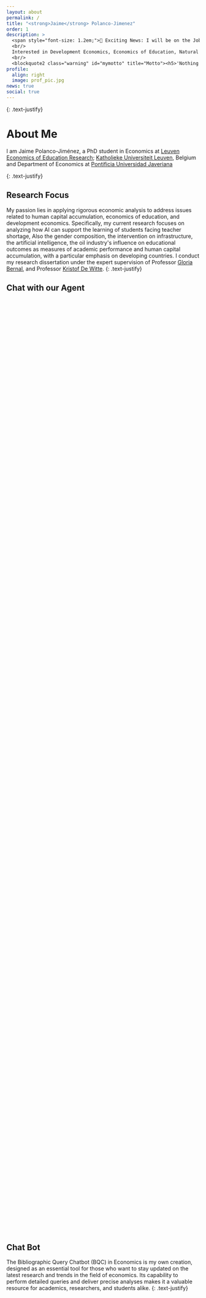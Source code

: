```yaml
---
layout: about
permalink: /
title: "<strong>Jaime</strong> Polanco-Jimenez"
order: 1
description: >
  <span style="font-size: 1.2em;">🚀 Exciting News: I will be on the Job Market in 2025/2026!</span>
  <br/>
  Interested in Development Economics, Economics of Education, Natural Resource Economics, and being an enthusiastic data scientist.
  <br/>
  <blockquote2 class="warning" id="mymotto" title="Motto"><h5>'Nothing is built on stone, all is built on sand; but we must build as if the sand were stone.'<br/> – Jorge Luis Borges</h5></blockquote2>
profile:
  align: right
  image: prof_pic.jpg
news: true
social: true
---
```


{: .text-justify}
# About Me
I am Jaime Polanco-Jiménez, a PhD student in Economics at [Leuven Economics of Education Research](https://research.kuleuven.be/portal/en/project/3H240489);  [Katholieke Universiteit Leuven](https://www.kuleuven.be/english/), Belgium and  Department of Economics at [Pontificia Universidad Javeriana](https://www.javeriana.edu.co/) 
 
 
{: .text-justify}


## Research Focus


My passion lies in applying rigorous economic analysis to address issues related to human capital accumulation, economics of education, and development economics. Specifically, my current research focuses on analyzing how AI can support the learning of students facing teacher shortage, Also the gender composition, the intervention on infrastructure, the artificial intelligence, the oil industry's influence on educational outcomes as measures of academic performance and human capital accumulation, with a particular emphasis on developing countries.   I conduct my research dissertation under the expert supervision of Professor [Gloria Bernal](https://cea.javeriana.edu.co/w/facultad-de-cea-profesores-econom%C3%8Da-17?redirect=%2Fprofesores), and Professor [Kristof De Witte](https://www.kuleuven.be/wieiswie/en/person/00049626).
{: .text-justify}



## Chat with our Agent

<div id="chat" class="w-full px-1 h-screen">
  <df-messenger
    location="europe-west1"
    project-id="groep2-belastingsystemen"
    agent-id="9533f5bc-195d-42de-9b0f-6b9ae4309884"
    language-code="nl">
    <df-messenger-chat
      chat-title="Groep 2">
    </df-messenger-chat>
  </df-messenger>
</div>

<script src="https://www.gstatic.com/dialogflow-console/fast/df-messenger/prod/v1/df-messenger.js"></script>

<style>
  df-messenger {
    --df-messenger-bot-message: #004aad; /* Bot message background color - dark blue */
    --df-messenger-button-titlebar-color: #b76e2a; /* Title bar button color */
    --df-messenger-chat-background-color: #ffffff; /* Chat background color - pure white */
    --df-messenger-font-color: #000000; /* Font color for messages - black for high contrast */
    --df-messenger-send-icon: #fca103; /* Send icon color */
    --df-messenger-user-message: #005c2e; /* User message background color - dark green */
  }

  /* Ensure the custom properties are applied to the correct elements */
  df-messenger .chat-wrapper[opened] df-messenger-chat .message-list .message.user {
    background-color: var(--df-messenger-user-message);
  }

  df-messenger .chat-wrapper[opened] df-messenger-chat .message-list .message.bot {
    background-color: var(--df-messenger-bot-message);
  }

  df-messenger .chat-wrapper[opened] df-messenger-chat {
    background-color: var(--df-messenger-chat-background-color);
  }

  df-messenger .chat-wrapper[opened] df-messenger-chat .message-list .message {
    color: var(--df-messenger-font-color);
  }

  df-messenger .chat-wrapper[opened] df-messenger-titlebar {
    background-color: var(--df-messenger-button-titlebar-color);
  }

  df-messenger .chat-wrapper[opened] df-messenger-input {
    color: var(--df-messenger-font-color);
  }

  df-messenger .chat-wrapper[opened] df-messenger-send-icon {
    fill: var(--df-messenger-send-icon);
  }

  .df-messenger-message {
    font-family: Arial, sans-serif; /* Specify a fallback font */
    font-size: 18px; /* Increase font size for better readability */
    line-height: 1.5; /* Set line spacing */
    padding: 14px; /* Add padding for better spacing */
    margin: 10px 0; /* Add margins for better spacing between messages */
    color: var(--df-messenger-font-color); /* Apply the font color variable */
  }

  .w-full {
    width: 95%;
  }

  .px-1 {
    padding: 1rem 0;
  }

  .h-screen {
    height: 60vh;
  }
</style>


## Chat Bot

The Bibliographic Query Chatbot (BQC) in Economics is my own creation, designed as an essential tool for those who want to stay updated on the latest research and trends in the field of economics. Its capability to perform detailed queries and deliver precise analyses makes it a valuable resource for academics, researchers, and students alike.
{: .text-justify}

<div id="chat" class="w-full px-1 h-screen">
  <df-messenger
    location="us-central1"
    project-id="novyye-produkty"
    agent-id="dd6837ef-da45-44f4-b222-ccfaff6ade5b"
    language-code="en">
    <df-messenger-chat
    chat-title="Jaime Bot">
    </df-messenger-chat>
  </df-messenger>
</div>
 

<script src="https://www.gstatic.com/dialogflow-console/fast/df-messenger/prod/v1/df-messenger.js"></script>

<style>
  df-messenger {
    --df-messenger-bot-message: #004aad; /* Bot message background color - dark blue */
    --df-messenger-button-titlebar-color: #b76e2a; /* Title bar button color */
    --df-messenger-chat-background-color: #ffffff; /* Chat background color - pure white */
    --df-messenger-font-color: #000000; /* Font color for messages - black for high contrast */
    --df-messenger-send-icon: #fca103; /* Send icon color */
    --df-messenger-user-message: #005c2e; /* User message background color - dark green */
  }

  /* Ensure the custom properties are applied to the correct elements */
  df-messenger .chat-wrapper[opened] df-messenger-chat .message-list .message.user {
    background-color: var(--df-messenger-user-message);
  }

  df-messenger .chat-wrapper[opened] df-messenger-chat .message-list .message.bot {
    background-color: var(--df-messenger-bot-message);
  }

  df-messenger .chat-wrapper[opened] df-messenger-chat {
    background-color: var(--df-messenger-chat-background-color);
  }

  df-messenger .chat-wrapper[opened] df-messenger-chat .message-list .message {
    color: var(--df-messenger-font-color);
  }

  df-messenger .chat-wrapper[opened] df-messenger-titlebar {
    background-color: var(--df-messenger-button-titlebar-color);
  }

  df-messenger .chat-wrapper[opened] df-messenger-input {
    color: var(--df-messenger-font-color);
  }

  df-messenger .chat-wrapper[opened] df-messenger-send-icon {
    fill: var(--df-messenger-send-icon);
  }

  .df-messenger-message {
    font-family: Arial, sans-serif; /* Specify a fallback font */
    font-size: 18px; /* Increase font size for better readability */
    line-height: 1.5; /* Set line spacing */
    padding: 14px; /* Add padding for better spacing */
    margin: 10px 0; /* Add margins for better spacing between messages */
    color: var(--df-messenger-font-color); /* Apply the font color variable */
  }
  .w-full {
    width: 95%;
  }

  .px-1 {
    padding: 1.0rem, 0px;
  }

  .h-screen {
    height: 60vh;
  }
 
</style>  

<!-- Google tag (gtag.js) -->
<script async src="https://www.googletagmanager.com/gtag/js?id=G-EHXV39ZW0B"></script>
<script>
  window.dataLayer = window.dataLayer || [];
  function gtag(){dataLayer.push(arguments);}
  gtag('js', new Date());

  gtag('config', 'G-EHXV39ZW0B');
</script>
 